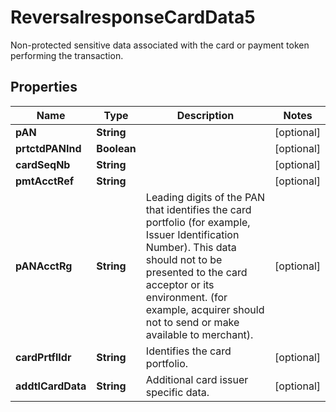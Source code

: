 

# ReversalresponseCardData5

Non-protected sensitive data associated with the card or payment token performing the transaction.
## Properties

Name | Type | Description | Notes
------------ | ------------- | ------------- | -------------
**pAN** | **String** |  |  [optional]
**prtctdPANInd** | **Boolean** |  |  [optional]
**cardSeqNb** | **String** |  |  [optional]
**pmtAcctRef** | **String** |  |  [optional]
**pANAcctRg** | **String** | Leading digits of the PAN that identifies the card portfolio (for example, Issuer Identification Number). This data should not to be presented to the card acceptor or its environment. (for example, acquirer should not to send or make available to merchant). |  [optional]
**cardPrtflIdr** | **String** | Identifies the card portfolio. |  [optional]
**addtlCardData** | **String** | Additional card issuer specific data. |  [optional]



